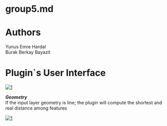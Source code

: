 # group5.md

<h1> Authors </h1>
Yunus Emre Hardal <br>
Burak Berkay Bayazit

<h1>Plugin`s User Interface </h1>
<a href="https://imgbb.com/"><img src="https://i.ibb.co/LtL72t3/PLUGIN.png" alt="1" border="0" /></a>

***Geometry*** <br/>If the input layer geometry is line; the plugin will compute the shortest and real distance among features

<a href="https://imgbb.com/"><img src="https://i.ibb.co/pWM5grh/1.jpg" alt="1" border="0" /></a>
